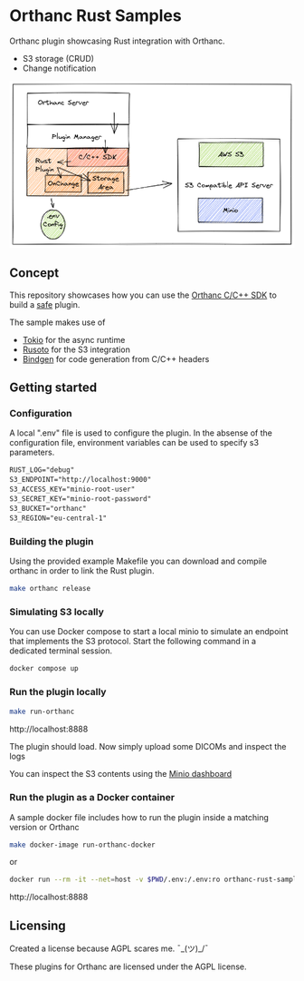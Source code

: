 # Orthanc Rust Samples
Orthanc plugin showcasing Rust integration with Orthanc.

- S3 storage (CRUD)
- Change notification

![diagram](./docs/images/s3.png)

## Concept

This repository showcases how you can use the [Orthanc C/C++ SDK](https://sdk.orthanc-server.com/) to build a [safe](https://doc.rust-lang.org/nomicon/meet-safe-and-unsafe.html) plugin.

The sample makes use of

- [Tokio](https://tokio.rs/) for the async runtime
- [Rusoto](https://github.com/rusoto/rusoto) for the S3 integration
- [Bindgen](https://rust-lang.github.io/rust-bindgen/introduction.html) for code generation from C/C++ headers

## Getting started

### Configuration

A local ".env" file is used to configure the plugin. In the absense of the configuration file, environment variables can be used to specify s3 parameters.

```txt
RUST_LOG="debug"
S3_ENDPOINT="http://localhost:9000"
S3_ACCESS_KEY="minio-root-user"
S3_SECRET_KEY="minio-root-password"
S3_BUCKET="orthanc"
S3_REGION="eu-central-1"
```

### Building the plugin

Using the provided example Makefile you can download and compile orthanc in order to link the Rust plugin.

```bash
make orthanc release
```

### Simulating S3 locally

You can use Docker compose to start a local minio to simulate an endpoint that implements the S3 protocol.
Start the following command in a dedicated terminal session.

```bash
docker compose up
```

### Run the plugin locally

```bash
make run-orthanc
```

http://localhost:8888

The plugin should load. Now simply upload some DICOMs and inspect the logs

You can inspect the S3 contents using the [Minio dashboard](http://localhost:9001/)

### Run the plugin as a Docker container

A sample docker file includes how to run the plugin inside a matching version or Orthanc

```bash
make docker-image run-orthanc-docker

```
or 

```bash
docker run --rm -it --net=host -v $PWD/.env:/.env:ro orthanc-rust-samples:<COMMIT-ID>
```

http://localhost:8888

## Licensing
Created a license because AGPL scares me. ¯\_(ツ)_/¯

These plugins for Orthanc are licensed under the AGPL license.
